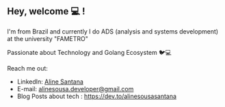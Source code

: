 ## Hey, welcome 💻 !  

I'm from Brazil and currently I do ADS (analysis and systems development) at the university "FAMETRO"
<p>Passionate about Technology and Golang Ecosystem 🐦💻</p>


Reach me out:
* LinkedIn: [Aline Santana](https://www.linkedin.com/in/aline-sousa-santana-131535256/)
* E-mail: alinesousa.developer@gmail.com
* Blog Posts about tech : https://dev.to/alinesousasantana
